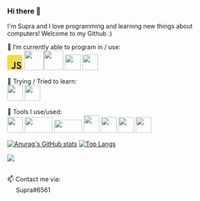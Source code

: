 ### Hi there 👋

I'm Supra and I love programming and learning new things about computers! Welcome to my Github :)

🤹 I’m currently able to program in / use: <br/>
<img src="https://raw.githubusercontent.com/voodootikigod/logo.js/master/js.png" width="35px" height="35px" />
<img src="https://image.flaticon.com/icons/png/512/888/888859.png" width="45px" height="45px" /><img src="https://image.flaticon.com/icons/png/512/888/888847.png" width="45px" height="45px" />
<img src="https://upload.wikimedia.org/wikipedia/commons/thumb/c/c3/Python-logo-notext.svg/768px-Python-logo-notext.svg.png" width="36px" height="36px" />
<img src="https://upload.wikimedia.org/wikipedia/commons/c/cf/Lua-Logo.svg" width="36px" height="36px" />

🌱 Trying / Tried to learn: <br/>
<img src="https://upload.wikimedia.org/wikipedia/commons/1/18/ISO_C%2B%2B_Logo.svg" width="36px" height="36px" />
<img src="https://upload.wikimedia.org/wikipedia/commons/thumb/4/40/VB.NET_Logo.svg/1200px-VB.NET_Logo.svg.png" width="36px" height="36px" />

🔧 Tools I use/used: <br/>
<img src="https://upload.wikimedia.org/wikipedia/commons/thumb/2/29/Postgresql_elephant.svg/1200px-Postgresql_elephant.svg.png" width="36px" height="36px" />
<img src="https://miro.medium.com/max/2632/1*8Zh-mzLnVMDsbvXdKsU4lw.png" width="64px" height="36px" />
<img src="https://upload.wikimedia.org/wikipedia/commons/thumb/d/db/Npm-logo.svg/1200px-Npm-logo.svg.png" width="64px" height="30px" />
<img src="https://pluralsight2.imgix.net/paths/images/nodejs-45adbe594d.png" width="36px" height="40px" />
<img src="https://user-images.githubusercontent.com/674621/71187801-14e60a80-2280-11ea-94c9-e56576f76baf.png" width="36px" height="36px" />
<img src="https://user-images.githubusercontent.com/7389110/58056685-eec98200-7b59-11e9-99e0-fd327b3e22e4.png" width="36px" height="36px" />
<img src="https://avatars.githubusercontent.com/u/18133?s=200&v=4" width="36px" height="36px" />

[![Anurag's GitHub stats](https://github-readme-stats.vercel.app/api?username=supraaxdd&count_private=true&show_icons=true&theme=radical)](https://github.com/anuraghazra/github-readme-stats)
[![Top Langs](https://github-readme-stats.vercel.app/api/top-langs/?username=supraaxdd&langs_count=8&theme=radical)](https://github.com/anuraghazra/github-readme-stats)

<a href="https://github.com/supraaxdd/truckersmp.py">
  <img align="center" src="https://github-readme-stats.vercel.app/api/pin/?username=supraaxdd&repo=truckersmp.py&theme=radical" />
</a> <br/> <br/>

📫 Contact me via:<br/>
<img src="https://cdn.logojoy.com/wp-content/uploads/20210422095037/discord-mascot.png" width="16px" height="16px" /> Supra#6561
